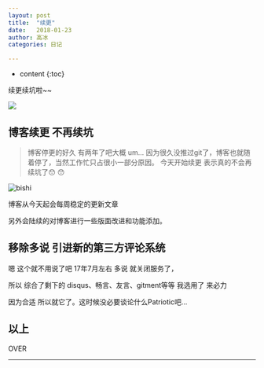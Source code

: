 ```yaml
---
layout: post
title:  "续更"
date:   2018-01-23
author: 高冰
categories: 日记

---
```

* content
{:toc}

续更续坑啦~~

![](http://7xonct.com1.z0.glb.clouddn.com/g6.jpg)




## 博客续更 不再续坑

> 博客停更的好久 有两年了吧大概 um... 因为很久没推过git了，博客也就随着停了，当然工作忙只占很小一部分原因。
> 今天开始续更 表示真的不会再续坑了:hushed: :hushed:


![bishi](http://7xonct.com1.z0.glb.clouddn.com/rabit/bisihi.gif)


博客从今天起会每周稳定的更新文章

另外会陆续的对博客进行一些版面改进和功能添加。




## 移除多说 引进新的第三方评论系统

嗯 这个就不用说了吧 17年7月左右 多说 就关闭服务了，

所以 综合了剩下的 disqus、畅言、友言、gitment等等 我选用了 来必力

因为合适 所以就它了。这时候没必要谈论什么Patriotic吧...


## 以上


OVER


---






